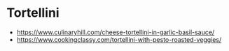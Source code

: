 # Tortellini

* https://www.culinaryhill.com/cheese-tortellini-in-garlic-basil-sauce/
* https://www.cookingclassy.com/tortellini-with-pesto-roasted-veggies/

